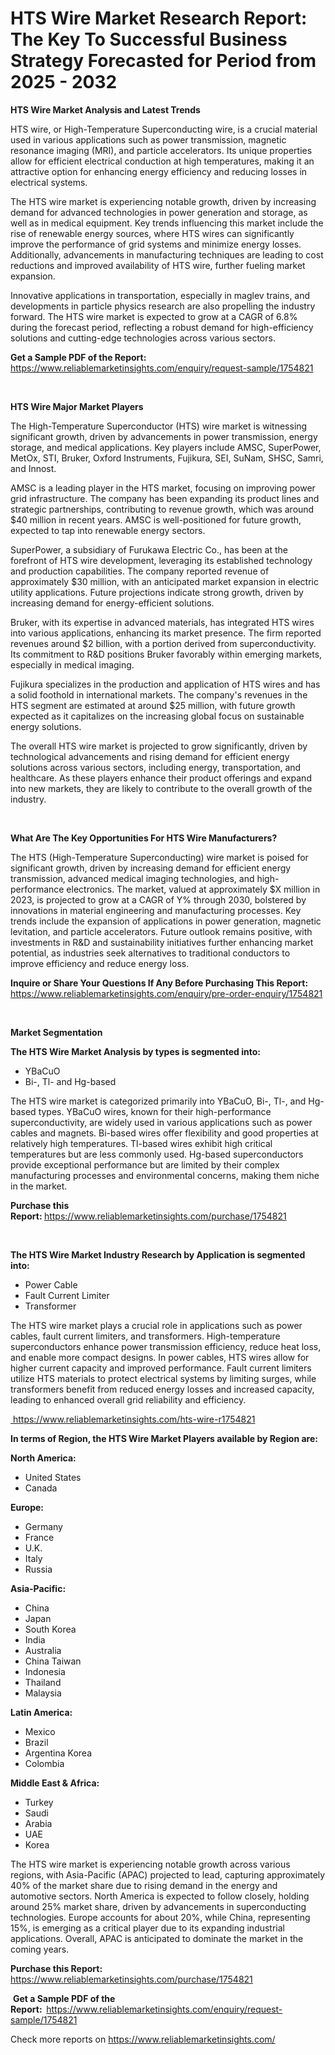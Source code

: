 <p><h1>HTS Wire Market Research Report: The Key To Successful Business Strategy Forecasted for Period from 2025 - 2032</h1></p><p><strong>HTS Wire Market Analysis and Latest Trends</strong></p>
<p><p>HTS wire, or High-Temperature Superconducting wire, is a crucial material used in various applications such as power transmission, magnetic resonance imaging (MRI), and particle accelerators. Its unique properties allow for efficient electrical conduction at high temperatures, making it an attractive option for enhancing energy efficiency and reducing losses in electrical systems.</p><p>The HTS wire market is experiencing notable growth, driven by increasing demand for advanced technologies in power generation and storage, as well as in medical equipment. Key trends influencing this market include the rise of renewable energy sources, where HTS wires can significantly improve the performance of grid systems and minimize energy losses. Additionally, advancements in manufacturing techniques are leading to cost reductions and improved availability of HTS wire, further fueling market expansion.</p><p>Innovative applications in transportation, especially in maglev trains, and developments in particle physics research are also propelling the industry forward. The HTS wire market is expected to grow at a CAGR of 6.8% during the forecast period, reflecting a robust demand for high-efficiency solutions and cutting-edge technologies across various sectors.</p></p>
<p><strong>Get a Sample PDF of the Report:&nbsp;</strong> <a href="https://www.reliablemarketinsights.com/enquiry/request-sample/1754821?utm_campaign=2444&utm_medium=2&utm_source=Github&utm_content=ia&utm_term=02032025&utm_id=hts-wire">https://www.reliablemarketinsights.com/enquiry/request-sample/1754821</a></p>
<p>&nbsp;</p>
<p><strong>HTS Wire Major Market Players</strong></p>
<p><p>The High-Temperature Superconductor (HTS) wire market is witnessing significant growth, driven by advancements in power transmission, energy storage, and medical applications. Key players include AMSC, SuperPower, MetOx, STI, Bruker, Oxford Instruments, Fujikura, SEI, SuNam, SHSC, Samri, and Innost.</p><p>AMSC is a leading player in the HTS market, focusing on improving power grid infrastructure. The company has been expanding its product lines and strategic partnerships, contributing to revenue growth, which was around $40 million in recent years. AMSC is well-positioned for future growth, expected to tap into renewable energy sectors.</p><p>SuperPower, a subsidiary of Furukawa Electric Co., has been at the forefront of HTS wire development, leveraging its established technology and production capabilities. The company reported revenue of approximately $30 million, with an anticipated market expansion in electric utility applications. Future projections indicate strong growth, driven by increasing demand for energy-efficient solutions.</p><p>Bruker, with its expertise in advanced materials, has integrated HTS wires into various applications, enhancing its market presence. The firm reported revenues around $2 billion, with a portion derived from superconductivity. Its commitment to R&D positions Bruker favorably within emerging markets, especially in medical imaging.</p><p>Fujikura specializes in the production and application of HTS wires and has a solid foothold in international markets. The company's revenues in the HTS segment are estimated at around $25 million, with future growth expected as it capitalizes on the increasing global focus on sustainable energy solutions.</p><p>The overall HTS wire market is projected to grow significantly, driven by technological advancements and rising demand for efficient energy solutions across various sectors, including energy, transportation, and healthcare. As these players enhance their product offerings and expand into new markets, they are likely to contribute to the overall growth of the industry.</p></p>
<p>&nbsp;</p>
<p><strong>What Are The Key Opportunities For HTS Wire Manufacturers?</strong></p>
<p><p>The HTS (High-Temperature Superconducting) wire market is poised for significant growth, driven by increasing demand for efficient energy transmission, advanced medical imaging technologies, and high-performance electronics. The market, valued at approximately $X million in 2023, is projected to grow at a CAGR of Y% through 2030, bolstered by innovations in material engineering and manufacturing processes. Key trends include the expansion of applications in power generation, magnetic levitation, and particle accelerators. Future outlook remains positive, with investments in R&D and sustainability initiatives further enhancing market potential, as industries seek alternatives to traditional conductors to improve efficiency and reduce energy loss.</p></p>
<p><strong>Inquire or Share Your Questions If Any Before Purchasing This Report:</strong> <a href="https://www.reliablemarketinsights.com/enquiry/pre-order-enquiry/1754821?utm_campaign=2444&utm_medium=2&utm_source=Github&utm_content=ia&utm_term=02032025&utm_id=hts-wire">https://www.reliablemarketinsights.com/enquiry/pre-order-enquiry/1754821</a></p>
<p>&nbsp;</p>
<p><strong>Market Segmentation</strong></p>
<p><strong>The HTS Wire Market Analysis by types is segmented into:</strong></p>
<p><ul><li>YBaCuO</li><li>Bi-, Tl- and Hg-based</li></ul></p>
<p><p>The HTS wire market is categorized primarily into YBaCuO, Bi-, Tl-, and Hg-based types. YBaCuO wires, known for their high-performance superconductivity, are widely used in various applications such as power cables and magnets. Bi-based wires offer flexibility and good properties at relatively high temperatures. Tl-based wires exhibit high critical temperatures but are less commonly used. Hg-based superconductors provide exceptional performance but are limited by their complex manufacturing processes and environmental concerns, making them niche in the market.</p></p>
<p><strong>Purchase this Report:&nbsp;</strong><a href="https://www.reliablemarketinsights.com/purchase/1754821?utm_campaign=2444&utm_medium=2&utm_source=Github&utm_content=ia&utm_term=02032025&utm_id=hts-wire">https://www.reliablemarketinsights.com/purchase/1754821</a></p>
<p>&nbsp;</p>
<p><strong>The HTS Wire Market Industry Research by Application is segmented into:</strong></p>
<p><ul><li>Power Cable</li><li>Fault Current Limiter</li><li>Transformer</li></ul></p>
<p><p>The HTS wire market plays a crucial role in applications such as power cables, fault current limiters, and transformers. High-temperature superconductors enhance power transmission efficiency, reduce heat loss, and enable more compact designs. In power cables, HTS wires allow for higher current capacity and improved performance. Fault current limiters utilize HTS materials to protect electrical systems by limiting surges, while transformers benefit from reduced energy losses and increased capacity, leading to enhanced overall grid reliability and efficiency.</p></p>
<p><a href="https://www.reliablemarketinsights.com/hts-wire-r1754821?utm_campaign=2444&utm_medium=2&utm_source=Github&utm_content=ia&utm_term=02032025&utm_id=hts-wire">&nbsp;https://www.reliablemarketinsights.com/hts-wire-r1754821</a></p>
<p><strong>In terms of Region, the HTS Wire Market Players available by Region are:</strong></p>
<p>
    <p> <strong> North America: </strong>
        <ul>
            <li>United States</li>
            <li>Canada</li>
        </ul>
        </p> 
    <p> <strong> Europe: </strong>
        <ul>
            <li>Germany</li>
            <li>France</li>
            <li>U.K.</li>
            <li>Italy</li>
            <li>Russia</li>
        </ul>
        </p> 
    <p> <strong> Asia-Pacific: </strong>
        <ul>
            <li>China</li>
            <li>Japan</li>
            <li>South Korea</li>
            <li>India</li>
            <li>Australia</li>
            <li>China Taiwan</li>
            <li>Indonesia</li>
            <li>Thailand</li>
            <li>Malaysia</li>
        </ul>
        </p> 
    <p> <strong> Latin America: </strong>
        <ul>
            <li>Mexico</li>
            <li>Brazil</li>
            <li>Argentina Korea</li>
            <li>Colombia</li>
        </ul>
        </p> 
    <p> <strong> Middle East & Africa: </strong>
        <ul>
            <li>Turkey</li>
            <li>Saudi</li>
            <li>Arabia</li>
            <li>UAE</li>
            <li>Korea</li>
        </ul>
    </p>
    </p>
<p><p>The HTS wire market is experiencing notable growth across various regions, with Asia-Pacific (APAC) projected to lead, capturing approximately 40% of the market share due to rising demand in the energy and automotive sectors. North America is expected to follow closely, holding around 25% market share, driven by advancements in superconducting technologies. Europe accounts for about 20%, while China, representing 15%, is emerging as a critical player due to its expanding industrial applications. Overall, APAC is anticipated to dominate the market in the coming years.</p></p>
<p><strong>Purchase this Report: </strong><a href="https://www.reliablemarketinsights.com/purchase/1754821?utm_campaign=2444&utm_medium=2&utm_source=Github&utm_content=ia&utm_term=02032025&utm_id=hts-wire">https://www.reliablemarketinsights.com/purchase/1754821</a></p>
<p>&nbsp;<strong>Get a Sample PDF of the Report:&nbsp;&nbsp;</strong><a href="https://www.reliablemarketinsights.com/enquiry/request-sample/1754821?utm_campaign=2444&utm_medium=2&utm_source=Github&utm_content=ia&utm_term=02032025&utm_id=hts-wire">https://www.reliablemarketinsights.com/enquiry/request-sample/1754821</a></p>
<p><strong></strong></p>
<p>Check more reports on <a href="https://www.reliablemarketinsights.com/?utm_campaign=2444&utm_medium=2&utm_source=Github&utm_content=ia&utm_term=02032025&utm_id=hts-wire">https://www.reliablemarketinsights.com/</a></p>